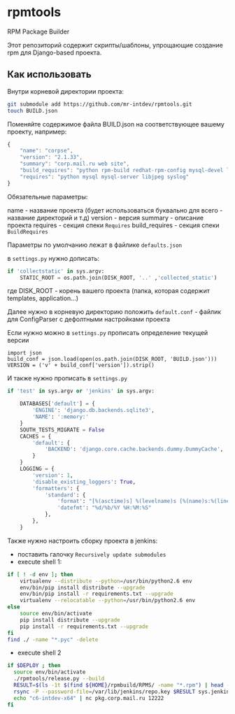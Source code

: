 # rpmtools
RPM Package Builder

Этот репозиторий содержит скрипты/шаблоны, упрощающие создание rpm для Django-based проекта.

## Как использовать

Внутри корневой директории проекта:

```bash
git submodule add https://github.com/mr-intdev/rpmtools.git
touch BUILD.json
```

Поменяйте содержимое файла BUILD.json на соответствующее вашему проекту, например:

```javascript
{
    "name": "corpse",
    "version": "2.1.33",
    "summary": "corp.mail.ru web site",
    "build_requires": "python rpm-build redhat-rpm-config mysql-devel libjpeg-devel",
    "requires": "python mysql mysql-server libjpeg syslog"
}
```

Обязательные параметры:

name - название проекта (будет использоваться буквально для всего - название директорий и т.д)
version - версия
summary - описание проекта
requires - секция спеки `Requires`
build_requires - секция спеки `BuildRequires`

Параметры по умолчанию лежат в файлике `defaults.json`

в `settings.py` нужно дописать:

```python
if 'collectstatic' in sys.argv:
    STATIC_ROOT = os.path.join(DISK_ROOT, '..' ,'collected_static')
```

где DISK_ROOT - корень вашего проекта (папка, которая содержит templates, application...)

Далее нужно в корневую директорию положить `default.conf` - файлик для ConfigParser с дефолтными настройками проекта

Если нужно можно в `settings.py` прописать определение текущей версии

```
import json
build_conf = json.load(open(os.path.join(DISK_ROOT, 'BUILD.json')))
VERSION = ('v' + build_conf['version']).strip()
```

И также нужно прописать в `settings.py`

```python
if 'test' in sys.argv or 'jenkins' in sys.argv:

    DATABASES['default'] = {
        'ENGINE': 'django.db.backends.sqlite3',
        'NAME': ':memory:'
    }
    SOUTH_TESTS_MIGRATE = False
    CACHES = {
        'default': {
            'BACKEND': 'django.core.cache.backends.dummy.DummyCache',
        }
    }
    LOGGING = {
        'version': 1,
        'disable_existing_loggers': True,
        'formatters': {
            'standard': {
                'format': "[%(asctime)s] %(levelname)s [%(name)s:%(lineno)s] %(message)s",
                'datefmt': "%d/%b/%Y %H:%M:%S"
            },
        },
    }
```


Также нужно настроить сборку проекта в jenkins:

* поставить галочку `Recursively update submodules`
* execute shell 1:

```bash
if [ ! -d env ]; then
    virtualenv --distribute --python=/usr/bin/python2.6 env
    env/bin/pip install distribute --upgrade
    env/bin/pip install -r requirements.txt --upgrade
    virtualenv --relocatable --python=/usr/bin/python2.6 env
else
    source env/bin/activate
    pip install distribute --upgrade
    pip install -r requirements.txt --upgrade
fi
find ./ -name "*.pyc" -delete
```

* execute shell 2

```bash
if $DEPLOY ; then
  source env/bin/activate
  ./rpmtools/release.py --build
  RESULT=$(ls -1t $(find ${HOME}/rpmbuild/RPMS/ -name "*.rpm") | head -n 1)
  rsync -P --password-file=/var/lib/jenkins/repo.key $RESULT sys.jenkins@pkg.corp.mail.ru::c6-intdev-x86_64
  echo "c6-intdev-x64" | nc pkg.corp.mail.ru 12222
fi
```
